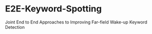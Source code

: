 # E2E-Keyword-Spotting
Joint End to End Approaches to Improving Far-field Wake-up Keyword Detection

